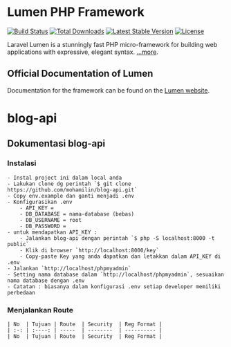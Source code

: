 # Lumen PHP Framework

[![Build Status](https://travis-ci.org/laravel/lumen-framework.svg)](https://travis-ci.org/laravel/lumen-framework)
[![Total Downloads](https://img.shields.io/packagist/dt/laravel/framework)](https://packagist.org/packages/laravel/lumen-framework)
[![Latest Stable Version](https://img.shields.io/packagist/v/laravel/framework)](https://packagist.org/packages/laravel/lumen-framework)
[![License](https://img.shields.io/packagist/l/laravel/framework)](https://packagist.org/packages/laravel/lumen-framework)

Laravel Lumen is a stunningly fast PHP micro-framework for building web applications with expressive, elegant syntax.  [...more](https://lumen.laravel.com/docs).

## Official Documentation of Lumen

Documentation for the framework can be found on the [Lumen website](https://lumen.laravel.com/docs).


# blog-api 
## Dokumentasi blog-api
### Instalasi
    - Instal project ini dalam local anda
    - Lakukan clone dg perintah `$ git clone https://github.com/mohamilin/blog-api.git`
    - Copy env.example dan ganti menjadi .env 
    - Konfigurasikan .env
        - API_KEY = 
        - DB_DATABASE = nama-database (bebas)
        - DB_USERNAME = root 
        - DB_PASSWORD = 
    - untuk mendapatkan API_KEY :
        - Jalankan blog-api dengan perintah `$ php -S localhost:8000 -t public`
        - Klik di browser `http://localhost:8000/key`
        - Copy-paste Key yang anda dapatkan dan letakkan dalam API_KEY di .env
    - Jalankan `http://localhost/phpmyadmin`
    - Setting nama database dalam `http://localhost/phpmyadmin`, sesuaikan nama database dengan .env
    - Catatan : biasanya dalam konfigurasi .env setiap developer memiliki perbedaan

### Menjalankan Route
    | No  | Tujuan | Route  | Security  | Reg Format |
    | :-: | :----: | -----  | --------  | ---------- |
    | No  | Tujuan | Route  | Security  | Reg Format |